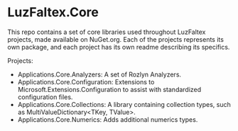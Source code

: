 # LuzFaltex.Core

This repo contains a set of core libraries used throughout LuzFaltex projects, made available on NuGet.org. Each of the projects represents its own package, and each project has its own readme describing its specifics.

Projects:

- Applications.Core.Analyzers: A set of Rozlyn Analyzers.
- Applications.Core.Configuration: Extensions to Microsoft.Extensions.Configuration to assist with standardized configuration files.
- Applications.Core.Collections: A library containing collection types, such as MultiValueDictionary<TKey, TValue>.
- Applications.Core.Numerics: Adds additional numerics types.